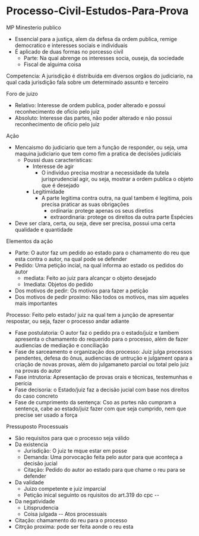 # Processo-Civil-Estudos-Para-Prova

MP
Minesterio publico
- Essencial para a justiça, alem da defesa da ordem publica, remige democratico e interesses sociais e individuais
- É aplicado de duas formas no porcesso civil
  - Parte: Na qual abrenge os interesses socia, ouseja, da sociedade
  - Fiscal de alguima coisa
  
Competencia: A jurisdição é distribuida em diversos orgãos do judiciario, na qual cada jurisdição fala sobre um determinado assunto e terceiro

Foro de juizo
- Relativo: Interesse de ordem publica, poder alterado e possui reconhecimento de oficio pelo juiz
- Absoluto: Interesse das partes, não poder alterado e não possui reconhecimento de oficio pelo juiz

Ação
- Mencaismo do judiciario que tem a função de responder, ou seja, uma maquina judiciario que tem como fim a pratica de decisões judiciais
  - Poussi duas caracteristicas:
    - Interesse de agir
      - O indivíduo precisa mostrar a necessidade da tutela jurisprudencial agir, ou seja, mostrar a ordem publica o objeto que é desejado
    - Legitimidade
      - A parte legitima contra outra, na qual tambem é legitima, pois precisa praticar as suas obrigações
        - ordinaria: protege apenas os seus diretios
        - extraordinaria: protege os direitos da outra parte
 Espécies
 - Deve ser clara, certa, ou seja, deve ser precisa, possui uma certa qualidade e quantidade

Elementos da ação 
- Parte: O autor faz um pedido ao estado para o chamamento do reu que esta contra o autor, na qual pode se defender
- Pedido: Uma petição incial, na qual informa ao estado os pedidos do autor
  - mediata: Feito ao juiz para alcançar o objeto desejado
  - Imediata: Objetos do pedido
- Dos motivos de pedir: Os motivos para fazer a petição
- Dos motivos de pedir proximo: Não todos os motivos, mas sim aqueles mais importantes

Processo: Feito pelo estado/ juiz na qual tem a junção de apresentar respostar, ou seja, fazer o processo andar adiante
- Fase postulatoria: O autor faz o pedido pra o estado/juiz e tambem apresenta o chamamento do requerido para o processo, além de fazer audiencias de mediação e conciliação 
- Fase de sarceamento e organização dos processo: Juiz julga processos pendentes, defesa do ônus, audiencias de untrução e julgament opara a criação de novas provas, além do julgamaneto parcial ou total pelo juiz na provas do autor
- Fase intrutoria: Apresentação de provas orais e técnicas, testemunhas e perícia 
- Fase decisoria: o Estado/juiz faz a decisão jucial com base nos direitos do caso concreto
- Fase de cumprimento da sentença: Cso as psrtes não cumpram a sentença, cabe ao estado/juiz fazer com que seja cumprido, nem que precise ser usado a força

Pressuposto Processuais
- São requisitos para que o processo seja válido 
- Da existencia
  - Jurisdição: O juiz te mque estar em posse
  - Demanda: Uma porvocação feita pelo autor para que aconteça a decisão jucial
  - Citação: Pedido do autor ao estado para que chame o reu para se defender
- Da validade
  - Juizo competente e juiz imparcial
  - Petição inical seguinto os rquisitos do art.319 do cpc
  --
- Da negatividade
  - Litisprudencia
  - Coisa julgada
  --
Atos processuais
- Citação: chamamento do reu para o processo
- Citrção proxima: pode ser feita aonde o reu esta

  



